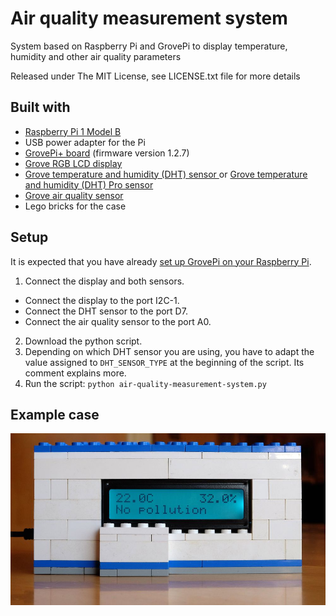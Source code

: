 # Air quality measurement system

System based on Raspberry Pi and GrovePi to display temperature, humidity and other air quality parameters

Released under The MIT License, see LICENSE.txt file for more details

## Built with
* [Raspberry Pi 1 Model B](https://www.raspberrypi.org/products/model-b/)
* USB power adapter for the Pi
* [GrovePi+ board](https://www.dexterindustries.com/shop/grovepi-board/) (firmware version 1.2.7)
* [Grove RGB LCD display](http://wiki.seeed.cc/Grove-LCD_RGB_Backlight/)
* [Grove temperature and humidity (DHT) sensor ](http://wiki.seeedstudio.com/wiki/Grove_-_Temperature_and_Humidity_Sensor) or [Grove temperature and humidity (DHT) Pro sensor ](http://wiki.seeed.cc/Grove-Temperature_and_Humidity_Sensor_Pro/)
* [Grove air quality sensor](http://www.seeedstudio.com/wiki/Grove_-_Air_Quality_Sensor_v1.3)
* Lego bricks for the case

## Setup
It is expected that you have already [set up GrovePi on your Raspberry Pi](https://www.dexterindustries.com/GrovePi/get-started-with-the-grovepi/).
1. Connect the display and both sensors.
  * Connect the display to the port I2C-1.
  * Connect the DHT sensor to the port D7.
  * Connect the air quality sensor to the port A0.
2. Download the python script.
3. Depending on which DHT sensor you are using, you have to adapt the value assigned to `DHT_SENSOR_TYPE` at the beginning of the script.
Its comment explains more.
4. Run the script: `python air-quality-measurement-system.py`

## Example case
![Front of the case](front.jpg)
